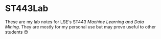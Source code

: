 # ST443Lab
These are my lab notes for LSE's ST443 *Machine Learning and Data Mining*. They are mostly for my personal use but may prove useful to other students :blush:
